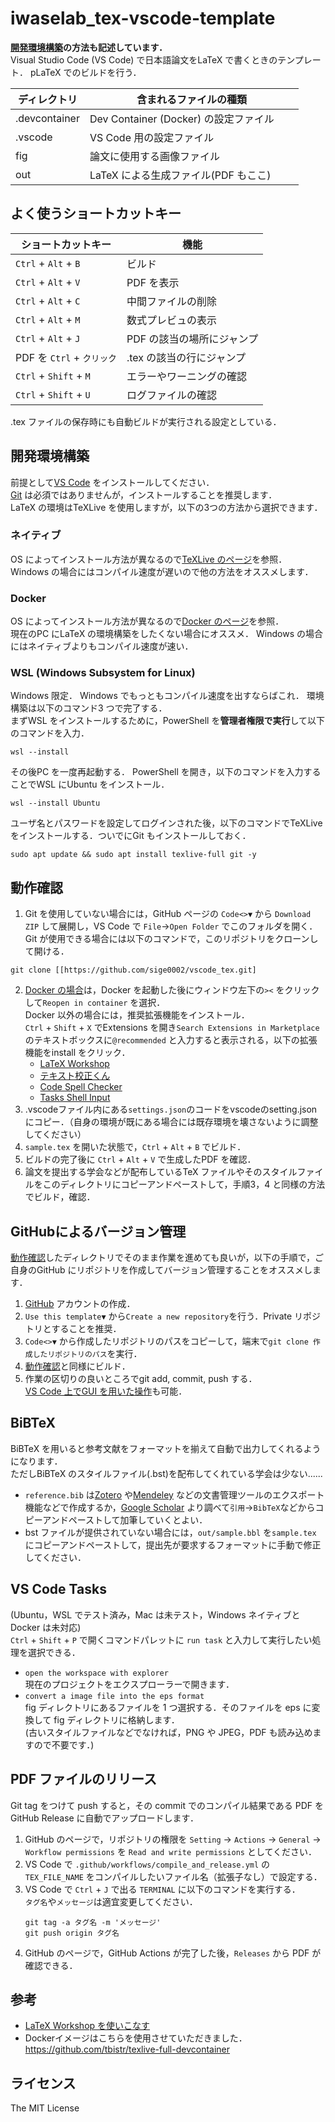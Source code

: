 # iwaselab_tex-vscode-template
**[開発環境構築](#開発環境構築)の方法も記述しています．**  
Visual Studio Code (VS Code) で日本語論文をLaTeX で書くときのテンプレート．
pLaTeX でのビルドを行う．

| ディレクトリ | 含まれるファイルの種類          　　　　    |
| ------------- | ----------------------------------- |
| .devcontainer | Dev Container (Docker) の設定ファイル |
| .vscode       | VS Code 用の設定ファイル           　　|
| fig　　        | 論文に使用する画像ファイル           　　|
| out           | LaTeX による生成ファイル(PDF もここ) 　　|

## よく使うショートカットキー
| ショートカットキー          |  機能                    |
| ------------------------- | ------------------------ |
| `Ctrl` + `Alt` + `B`  　  | ビルド                    |
| `Ctrl` + `Alt` + `V` 　　 | PDF を表示                |
| `Ctrl` + `Alt` + `C` 　　 | 中間ファイルの削除         |
| `Ctrl` + `Alt` + `M`  　　| 数式プレビュの表示         |
| `Ctrl` + `Alt` + `J` 　　 | PDF の該当の場所にジャンプ |
| PDF を `Ctrl` + `クリック` | .tex の該当の行にジャンプ |
| `Ctrl` + `Shift` + `M`    | エラーやワーニングの確認  |
| `Ctrl` + `Shift` + `U`    | ログファイルの確認       |

.tex ファイルの保存時にも自動ビルドが実行される設定としている．

## 開発環境構築
前提として[VS Code](https://code.visualstudio.com/) をインストールしてください．  
[Git](https://git-scm.com/) は必須ではありませんが，インストールすることを推奨します．  
LaTeX の環境はTeXLive を使用しますが，以下の3つの方法から選択できます．

### ネイティブ
OS によってインストール方法が異なるので[TeXLive のページ](https://texwiki.texjp.org/?TeX%20Live#w628bee6)を参照．  
Windows の場合にはコンパイル速度が遅いので他の方法をオススメします．

### Docker
OS によってインストール方法が異なるので[Docker のページ](https://docs.docker.com/engine/install/)を参照．  
現在のPC にLaTeX の環境構築をしたくない場合にオススメ．
Windows の場合にはネイティブよりもコンパイル速度が速い．

### WSL (Windows Subsystem for Linux)
Windows 限定．
Windows でもっともコンパイル速度を出すならばこれ．
環境構築は以下のコマンド3 つで完了する．  
まずWSL をインストールするために，PowerShell を**管理者権限で実行**して以下のコマンドを入力．
```
wsl --install
```
その後PC を一度再起動する．
PowerShell を開き，以下のコマンドを入力することでWSL にUbuntu をインストール．
```
wsl --install Ubuntu
```
ユーザ名とパスワードを設定してログインされた後，以下のコマンドでTeXLive をインストールする．ついでにGit もインストールしておく．
```
sudo apt update && sudo apt install texlive-full git -y
```

## 動作確認
1. Git を使用していない場合には，GitHub ページの `Code<>▼` から `Download ZIP` して展開し，VS Code で `File`→`Open Folder` でこのフォルダを開く．  
Git が使用できる場合には以下のコマンドで，このリポジトリをクローンして開ける．

  ```
  git clone [[https://github.com/sige0002/vscode_tex.git]
  ```

2. [Docker の場合](#docker)は，Docker を起動した後にウィンドウ左下の`><` をクリックして`Reopen in container` を選択．  
  Docker 以外の場合には，推奨拡張機能をインストール．  
  `Ctrl` + `Shift` + `X` でExtensions を開き`Search Extensions in Marketplace` のテキストボックスに`@recommended` と入力すると表示される，以下の拡張機能をinstall をクリック．  
    - [LaTeX Workshop](https://marketplace.visualstudio.com/items?itemName=James-Yu.latex-workshop)
    - [テキスト校正くん](https://marketplace.visualstudio.com/items?itemName=ICS.japanese-proofreading)
    - [Code Spell Checker](https://marketplace.visualstudio.com/items?itemName=streetsidesoftware.code-spell-checker)
    - [Tasks Shell Input](https://marketplace.visualstudio.com/items?itemName=augustocdias.tasks-shell-input)
3. .vscodeファイル内にある`settings.json`のコードをvscodeのsetting.jsonにコピー．（自身の環境が既にある場合には既存環境を壊さないように調整してください）
4. `sample.tex` を開いた状態で，`Ctrl` + `Alt` + `B` でビルド．
5. ビルドの完了後に `Ctrl` + `Alt` + `V` で生成したPDF を確認．
6. 論文を提出する学会などが配布しているTeX ファイルやそのスタイルファイルをこのディレクトリにコピーアンドペーストして，手順3，4 と同様の方法でビルド，確認．

## GitHubによるバージョン管理
[動作確認](#動作確認)したディレクトリでそのまま作業を進めても良いが，以下の手順で，ご自身のGitHub にリポジトリを作成してバージョン管理することをオススメします．
1. [GitHub](https://github.com/) アカウントの作成．
2. `Use this template▼` から`Create a new repository`を行う．Private リポジトリとすることを推奨．
3. `Code<>▼` から作成したリポジトリのパスをコピーして，端末で`git clone 作成したリポジトリのパス`を実行．
4. [動作確認](#動作確認)と同様にビルド．
5. 作業の区切りの良いところでgit add, commit, push する．  
[VS Code 上でGUI を用いた操作](https://miya-system-works.com/blog/detail/vscode-github/)も可能．

## BiBTeX
BiBTeX を用いると参考文献をフォーマットを揃えて自動で出力してくれるようになります．  
ただしBiBTeX のスタイルファイル(.bst)を配布してくれている学会は少ない......
- `reference.bib` は[Zotero](https://www.zotero.org/) や[Mendeley](https://www.mendeley.com/) などの文書管理ツールのエクスポート機能などで作成するか，[Google Scholar](https://scholar.google.co.jp/) より調べて`引用`→`BibTeX`などからコピーアンドペーストして加筆していくとよい．
- bst ファイルが提供されていない場合には，`out/sample.bbl` を`sample.tex` にコピーアンドペーストして，提出先が要求するフォーマットに手動で修正してください．

## VS Code Tasks
(Ubuntu，WSL でテスト済み，Mac は未テスト，Windows ネイティブとDocker は未対応)  
`Ctrl` + `Shift` + `P` で開くコマンドパレットに `run task` と入力して実行したい処理を選択できる．
- `open the workspace with explorer`  
    現在のプロジェクトをエクスプローラーで開きます．
- `convert a image file into the eps format`  
    fig ディレクトリにあるファイルを 1 つ選択する．そのファイルを eps に変換して fig ディレクトリに格納します．  
    (古いスタイルファイルなどでなければ，PNG や JPEG，PDF も読み込めますので不要です．)

## PDF ファイルのリリース

Git tag をつけて push すると，その commit でのコンパイル結果である PDF を GitHub Release に自動でアップロードします．  
1. GitHub のページで，リポジトリの権限を `Setting` → `Actions` → `General` → `Workflow permissions` を `Read and write permissions` としてください．
2. VS Code で `.github/workflows/compile_and_release.yml` の `TEX_FILE_NAME` をコンパイルしたいファイル名（拡張子なし）で設定する．
3. VS Code で `Ctrl` + `J` で出る `TERMINAL` に以下のコマンドを実行する．  
    `タグ名`や`メッセージ`は適宜変更してください．
    ```
    git tag -a タグ名 -m 'メッセージ'
    git push origin タグ名
    ```
4. GitHub のページで，GitHub Actions が完了した後，`Releases` から PDF が確認できる．


## 参考
- [LaTeX Workshop を使いこなす](https://qiita.com/Yarakashi_Kikohshi/items/a9357dd469320ffb65a0)
- Dockerイメージはこちらを使用させていただきました．https://github.com/tbistr/texlive-full-devcontainer

## ライセンス
The MIT License
